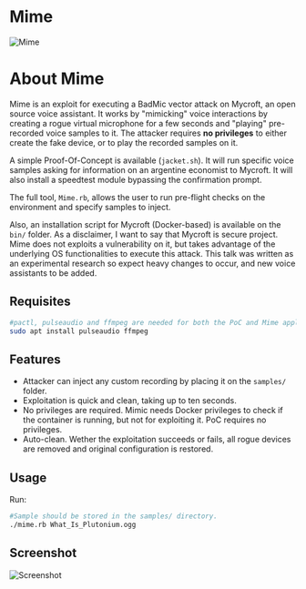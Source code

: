 Mime
======
![Mime](https://github.com/MauroEldritch/mime/blob/master/media/Icon.png "Mime")
# About Mime

Mime is an exploit for executing a BadMic vector attack on Mycroft, an open source voice assistant. It works by "mimicking" voice interactions by creating a rogue virtual microphone for a few seconds and "playing" pre-recorded voice samples to it. The attacker requires **no privileges** to either create the fake device, or to play the recorded samples on it.

A simple Proof-Of-Concept is available (`jacket.sh`). It will run specific voice samples asking for information on an argentine economist to Mycroft. It will also install a speedtest module bypassing the confirmation prompt.

The full tool, `Mime.rb`, allows the user to run pre-flight checks on the environment and specify samples to inject.

Also, an installation script for Mycroft (Docker-based) is available on the `bin/` folder.
As a disclaimer, I want to say that Mycroft is secure project. Mime does not exploits a vulnerability on it, but takes advantage of the underlying OS functionalities to execute this attack.
This talk was written as an experimental research so expect heavy changes to occur, and new voice assistants to be added.


## Requisites

```bash
#pactl, pulseaudio and ffmpeg are needed for both the PoC and Mime application. If you have Mycroft, then you surely have at least pactl & pulseaudio.
sudo apt install pulseaudio ffmpeg
```

## Features
- Attacker can inject any custom recording by placing it on the `samples/` folder.
- Exploitation is quick and clean, taking up to ten seconds.
- No privileges are required. Mimic needs Docker privileges to check if the container is running, but not for exploiting it. PoC requires no privileges.
- Auto-clean. Wether the exploitation succeeds or fails, all rogue devices are removed and original configuration is restored.


## Usage

Run:

```bash
#Sample should be stored in the samples/ directory.
./mime.rb What_Is_Plutonium.ogg
```

## Screenshot

![Screenshot](https://github.com/MauroEldritch/mime/blob/master/media/Mime.png "Screenshot")